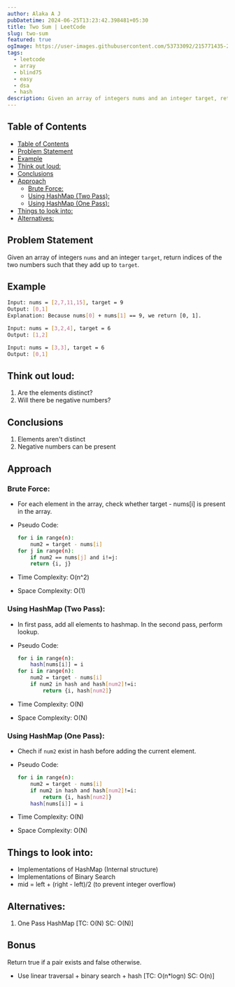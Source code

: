 ```yaml
---
author: Alaka A J
pubDatetime: 2024-06-25T13:23:42.398481+05:30
title: Two Sum | LeetCode
slug: two-sum
featured: true
ogImage: https://user-images.githubusercontent.com/53733092/215771435-25408246-2309-4f8b-a781-1f3d93bdf0ec.png
tags:
  - leetcode
  - array
  - blind75
  - easy
  - dsa
  - hash
description: Given an array of integers nums and an integer target, return indices of the two numbers such that they add up to target.
---
```


## Table of Contents

- [Table of Contents](#table-of-contents)
- [Problem Statement](#problem-statement)
- [Example](#example)
- [Think out loud:](#think-out-loud)
- [Conclusions](#conclusions)
- [Approach](#approach)
  - [Brute Force:](#brute-force)
  - [Using HashMap (Two Pass):](#using-hashmap-two-pass)
  - [Using HashMap (One Pass):](#using-hashmap-one-pass)
- [Things to look into:](#things-to-look-into)
- [Alternatives:](#alternatives)

## Problem Statement

Given an array of integers `nums` and an integer `target`, return indices of the two numbers such that they add up to `target`.

## Example

```bash
Input: nums = [2,7,11,15], target = 9
Output: [0,1]
Explanation: Because nums[0] + nums[1] == 9, we return [0, 1].

Input: nums = [3,2,4], target = 6
Output: [1,2]

Input: nums = [3,3], target = 6
Output: [0,1]
```

## Think out loud:

1. Are the elements distinct?
2. Will there be negative numbers?

## Conclusions

1. Elements aren't distinct
2. Negative numbers can be present

## Approach

### Brute Force:

- For each element in the array, check whether target - nums[i] is present in the array.
- Pseudo Code:

  ```bash
  for i in range(n):
      num2 = target - nums[i]
  for j in range(n):
      if num2 == nums[j] and i!=j:
      return {i, j}
  ```

- Time Complexity: O(n^2)
- Space Complexity: O(1)

### Using HashMap (Two Pass):

- In first pass, add all elements to hashmap. In the second pass, perform lookup.
- Pseudo Code:

  ```bash
  for i in range(n):
      hash[nums[i]] = i
  for i in range(n):
      num2 = target - nums[i]
      if num2 in hash and hash[num2]!=i:
          return {i, hash[num2]}
  ```

- Time Complexity: O(N)
- Space Complexity: O(N)

### Using HashMap (One Pass):

- Chech if `num2` exist in hash before adding the current element.
- Pseudo Code:

  ```bash
  for i in range(n):
      num2 = target - nums[i]
      if num2 in hash and hash[num2]!=i:
          return {i, hash[num2]}
      hash[nums[i]] = i
  ```

- Time Complexity: O(N)
- Space Complexity: O(N)

## Things to look into:

- Implementations of HashMap (Internal structure)
- Implementations of Binary Search
- mid = left + (right - left)/2 (to prevent integer overflow)

## Alternatives:

1. One Pass HashMap [TC: O(N) SC: O(N)]

## Bonus

Return true if a pair exists and false otherwise.

- Use linear traversal + binary search + hash [TC: O(n*logn) SC: O(n)]
